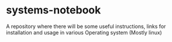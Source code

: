 # systems-notebook
A repository where there will be some useful instructions, links for installation and usage in various Operating system (Mostly linux)
